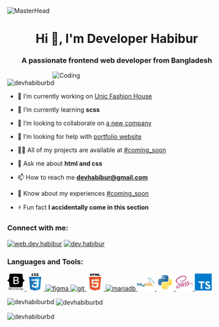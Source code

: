 ![MasterHead](https://user-images.githubusercontent.com/109351602/202650321-7f4da361-f98f-4345-8df4-adf352a11322.gif)
<h1 align="center">Hi 👋, I'm Developer Habibur</h1>
<h3 align="center">A passionate frontend web developer from Bangladesh</h3>
<img align="right" alt="Coding" width="400" src="https://cdn.dribbble.com/users/2069402/screenshots/5574718/media/8c5a6ae295d7b6e73adaa9ae68b3b8fd.gif">

<p align="left"> <img src="https://komarev.com/ghpvc/?username=devhabiburbd&label=Profile%20views&color=0e75b6&style=flat" alt="devhabiburbd" /> </p>

- 🔭 I’m currently working on [Unic Fashion House](#coming_soon)

- 🌱 I’m currently learning **scss**

- 👯 I’m looking to collaborate on [a new company](#coming_soon)

- 🤝 I’m looking for help with [portfolio website](#coming_soon)

- 👨‍💻 All of my projects are available at [#coming_soon](#coming_soon)

- 💬 Ask me about **html and css**

- 📫 How to reach me **devhabibur@gmail.com**

- 📄 Know about my experiences [#coming_soon](#coming_soon)

- ⚡ Fun fact **I accidentally come in this section**

<h3 align="left">Connect with me:</h3>
<p align="left">
<a href="https://fb.com/web.dev.habibur" target="blank"><img align="center" src="https://raw.githubusercontent.com/rahuldkjain/github-profile-readme-generator/master/src/images/icons/Social/facebook.svg" alt="web.dev.habibur" height="30" width="40" /></a>
<a href="https://www.youtube.com/c/dev.habibur" target="blank"><img align="center" src="https://raw.githubusercontent.com/rahuldkjain/github-profile-readme-generator/master/src/images/icons/Social/youtube.svg" alt="dev.habibur" height="30" width="40" /></a>
</p>

<h3 align="left">Languages and Tools:</h3>
<p align="left"> <a href="https://getbootstrap.com" target="_blank" rel="noreferrer"> <img src="https://raw.githubusercontent.com/devicons/devicon/master/icons/bootstrap/bootstrap-plain-wordmark.svg" alt="bootstrap" width="40" height="40"/> </a> <a href="https://www.w3schools.com/css/" target="_blank" rel="noreferrer"> <img src="https://raw.githubusercontent.com/devicons/devicon/master/icons/css3/css3-original-wordmark.svg" alt="css3" width="40" height="40"/> </a> <a href="https://www.figma.com/" target="_blank" rel="noreferrer"> <img src="https://www.vectorlogo.zone/logos/figma/figma-icon.svg" alt="figma" width="40" height="40"/> </a> <a href="https://git-scm.com/" target="_blank" rel="noreferrer"> <img src="https://www.vectorlogo.zone/logos/git-scm/git-scm-icon.svg" alt="git" width="40" height="40"/> </a> <a href="https://www.w3.org/html/" target="_blank" rel="noreferrer"> <img src="https://raw.githubusercontent.com/devicons/devicon/master/icons/html5/html5-original-wordmark.svg" alt="html5" width="40" height="40"/> </a> <a href="https://mariadb.org/" target="_blank" rel="noreferrer"> <img src="https://www.vectorlogo.zone/logos/mariadb/mariadb-icon.svg" alt="mariadb" width="40" height="40"/> </a> <a href="https://www.mysql.com/" target="_blank" rel="noreferrer"> <img src="https://raw.githubusercontent.com/devicons/devicon/master/icons/mysql/mysql-original-wordmark.svg" alt="mysql" width="40" height="40"/> </a> <a href="https://www.python.org" target="_blank" rel="noreferrer"> <img src="https://raw.githubusercontent.com/devicons/devicon/master/icons/python/python-original.svg" alt="python" width="40" height="40"/> </a> <a href="https://sass-lang.com" target="_blank" rel="noreferrer"> <img src="https://raw.githubusercontent.com/devicons/devicon/master/icons/sass/sass-original.svg" alt="sass" width="40" height="40"/> </a> <a href="https://www.typescriptlang.org/" target="_blank" rel="noreferrer"> <img src="https://raw.githubusercontent.com/devicons/devicon/master/icons/typescript/typescript-original.svg" alt="typescript" width="40" height="40"/> </a> </p>

<p><img align="left" src="https://github-readme-stats.vercel.app/api/top-langs?username=devhabiburbd&show_icons=true&locale=en&layout=compact" alt="devhabiburbd" /></p>

<p>&nbsp;<img align="center" src="https://github-readme-stats.vercel.app/api?username=devhabiburbd&show_icons=true&locale=en" alt="devhabiburbd" /></p>

<p><img align="center" src="https://github-readme-streak-stats.herokuapp.com/?user=devhabiburbd&" alt="devhabiburbd" /></p>
